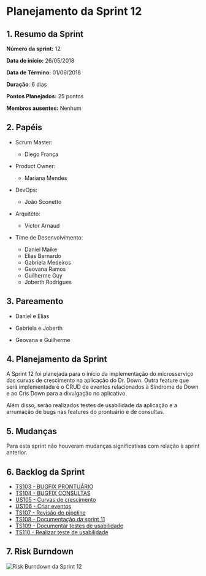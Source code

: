 # Planejamento da Sprint 12

## 1. Resumo da Sprint

__Número da sprint:__ 12

__Data de início:__ 26/05/2018

__Data de Término:__ 01/06/2018

__Duração__: 6 dias

__Pontos Planejados:__ 25 pontos

__Membros ausentes:__ Nenhum

## 2. Papéis

- Scrum Master:
  - Diego França

- Product Owner:
  - Mariana Mendes

- DevOps:
  - João Sconetto

- Arquiteto:
  - Victor Arnaud

- Time de Desenvolvimento:
  - Daniel Maike
  - Elias Bernardo
  - Gabriela Medeiros
  - Geovana Ramos
  - Guilherme Guy
  - Joberth Rodrigues

## 3. Pareamento

- Daniel e Elias

- Gabriela e Joberth

- Geovana e Guilherme


## 4. Planejamento da Sprint

A Sprint 12 foi planejada para o início da implementação do microsserviço das curvas de crescimento na aplicação do Dr. Down. Outra feature que será implementada é o CRUD de eventos relacionados à Síndrome de Down e ao Cris Down para a divulgação no aplicativo.

Além disso, serão realizados testes de usabilidade da aplicação e a arrumação de bugs nas features do prontuário e de consultas.

## 5. Mudanças

Para esta sprint não houveram mudanças significativas com relação à sprint anterior.

## 6. Backlog da Sprint

- [TS103 - BUGFIX PRONTUÁRIO](https://github.com/fga-gpp-mds/2018.1-Dr-Down/issues/247)
- [TS104 - BUGFIX CONSULTAS](https://github.com/fga-gpp-mds/2018.1-Dr-Down/issues/248)
- [US105 - Curvas de crescimento](https://github.com/fga-gpp-mds/2018.1-Dr-Down/issues/249)
- [US106 - Criar eventos](https://github.com/fga-gpp-mds/2018.1-Dr-Down/issues/246)
- [TS107 - Revisão do pipeline](https://github.com/fga-gpp-mds/2018.1-Dr-Down/issues/250)
- [TS108 - Documentação da sprint 11](https://github.com/fga-gpp-mds/2018.1-Dr-Down/issues/251)
- [TS109 - Documentar testes de usabilidade](https://github.com/fga-gpp-mds/2018.1-Dr-Down/issues/252)
- [TS110 - Realizar teste de usabilidade](https://github.com/fga-gpp-mds/2018.1-Dr-Down/issues/253)

## 7. Risk Burndown

![Risk Burndown da Sprint 12](https://uploaddeimagens.com.br/images/001/448/066/full/riscos_S12.png?1527964158)
